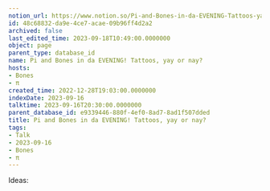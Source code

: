 ```yaml
---
notion_url: https://www.notion.so/Pi-and-Bones-in-da-EVENING-Tattoos-yay-or-nay-48c68832da9e4ce7acae09b96ff4d2a2
id: 48c68832-da9e-4ce7-acae-09b96ff4d2a2
archived: false
last_edited_time: 2023-09-18T10:49:00.0000000
object: page
parent_type: database_id
name: Pi and Bones in da EVENING! Tattoos, yay or nay?
hosts:
- Bones
- π
created_time: 2022-12-28T19:03:00.0000000
indexDate: 2023-09-16
talktime: 2023-09-16T20:30:00.0000000
parent_database_id: e9339446-880f-4ef0-8ad7-8ad1f507dded
title: Pi and Bones in da EVENING! Tattoos, yay or nay?
tags:
- Talk
- 2023-09-16
- Bones
- π
---
```


Ideas:
























